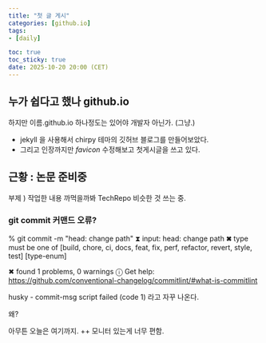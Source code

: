 ```yaml
---
title: "첫 글 게시"
categories: [github.io]
tags:
- [daily]

toc: true
toc_sticky: true
date: 2025-10-20 20:00 (CET)
---
```



## 누가 쉽다고 했나 github.io 
하지만 이름.github.io 하나정도는 있어야 개발자 아닌가. (그냥.)
+ jekyll 을 사용해서 chirpy 테마의 깃허브 블로그를 만들어보았다.
+ 그리고 인장까지만 *favicon* 수정해보고 첫게시글을 쓰고 있다. 

## 근황 : 논문 준비중
부제 ) 작업한 내용 까먹을까봐 TechRepo 비슷한 것 쓰는 중. 

### git commit 커맨드 오류?

% git commit -m "head: change path"
⧗   input: head: change path
✖   type must be one of [build, chore, ci, docs, feat, fix, perf, refactor, revert, style, test] [type-enum]

✖   found 1 problems, 0 warnings
ⓘ   Get help: https://github.com/conventional-changelog/commitlint/#what-is-commitlint

husky - commit-msg script failed (code 1)
라고 자꾸 나온다. 

왜?

아무튼 오늘은 여기까지. ++ 모니터 있는게 너무 편함. 
